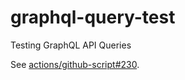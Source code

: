 # graphql-query-test
Testing GraphQL API Queries

See [actions/github-script#230](https://github.com/actions/github-script/issues/230).

